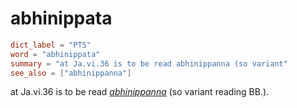# abhinippata

``` toml
dict_label = "PTS"
word = "abhinippata"
summary = "at Ja.vi.36 is to be read abhinippanna (so variant"
see_also = ["abhinippanna"]
```

at Ja.vi.36 is to be read *[abhinippanna](abhinippanna.md)* (so variant reading BB.).

